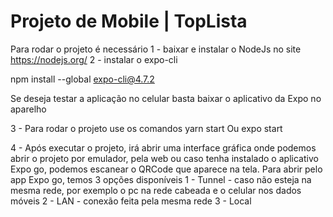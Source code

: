 # Projeto de Mobile | TopLista

Para rodar o projeto é necessário
1 - baixar e instalar o NodeJs no site https://nodejs.org/
2 - instalar o expo-cli

npm install --global expo-cli@4.7.2

Se deseja testar a aplicação no celular basta baixar o aplicativo da Expo no aparelho

3 - Para rodar o projeto use os comandos
yarn start
Ou 
expo start

4 - Após executar o projeto, irá abrir uma interface gráfica onde podemos abrir o projeto por emulador, pela web ou caso tenha instalado o aplicativo Expo go, podemos escanear o QRCode que aparece na tela.
Para abrir pelo app Expo go, temos 3 opções disponíveis
1 - Tunnel - caso não esteja na mesma rede, por exemplo o pc na rede cabeada e o celular nos dados móveis
2 - LAN - conexão feita pela mesma rede
3 - Local
